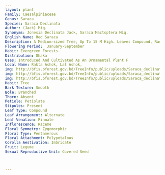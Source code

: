 ```yaml
---
layout: plant
Family: Caesalpiniaceae
Genus: Saraca
Species: Saraca Declinata
Author: (Jack) Miq.
Synonyms: Jonesia Declinata Jack, Saraca Mactoptera Miq.
English Name: Red Saraca
Description: A Medium-sized Tree, Up To 15 M High. Leaves Compound, Rachis 15-50 Cm Long, Glabrous, Leaflets 3-7 Pairs, 10-30 Ã— 2-8 Cm, Ovate To Lanceolate, Acuminate Or Rounded At The Apex, Cuneate To Rounded At The Base, Glabrous, Pale Or Greenish-brown When Dry, Nerves 8-10 Pairs, Curved Along The Margin, Petiolules 3-10 Mm Long. Inflorescence Corymbose, 10-30 Cm Wide, Branches Slender, Up To 3 Mm In Diameter, Glabrous Or Puberulent. Flowers Apetalous, Yellow, Orange-pink, Turning To Blood-red, Fragrant, Throat Of The Flowers Crimson, Articulated Near The Base, Bracts And Bracteoles Present, Bracts 3-12 Ã— 2-7 Mm, Ovate, Acute, Usually Smaller Than The Bracteoles, Caducous Or Persistent, Bracteoles 4-18 Ã— 3-10 Mm, Oval To Obovate, Rounded, Reddish, Spreading, Persistent, Pedicels 2.0-3.5 Cm Long Including The Part Above, Bracteoles C 2-5 Mm Long, Mostly Persistent. Receptacles 1-3 Cm Long. Calyx Orange-yellow, Tube 0.7-3.2 Cm Long, Sepals 4, 6-14 Ã— 3-6 Mm, Oval To Obovate, Reddish. Stamens 3-5, Long Exserted, Filaments Free, 1.6-3.8 Cm Long, Anthers C 0.7 Mm Long, Dorsifixed, Staminode Absent. Ovary Stalked, 2.5-7.0 Mm Long, Glabrous To Ciliated At The Margin, Ovules 6-9, Styles 7-20 Mm Long, Stigma Minute. Fruit A Pod, 1-3 Ã— 3-6 Cm With 1.5-2.0 Cm Stalk, Dark Brown Or Flesh-coloured, Oblong To Lanceolate, Straight Or Curved At The Apex, Shortly Beaked, C 1 Cm Long, Cuneate Or Obliquely Rounded At The Base, Valves Coiling After Splitting. Seeds 6-8 Per Pod, C 4 Ã— 2 Cm And C 7 Mm Thick, Ovoid-oblong, Brown, Smooth, Testa Peeling Off When Dry.
Flowering Period:  January-September
Habit: Evergreen Forests.
Distribution: Dhaka
Uses: Introduced And Cultivated As An Ornamental Plant F
Local Name: Rakta Ashok, Lal Ashok, 
img: http://bfis.bforest.gov.bd/TreeInfo/public/uploads/Saraca_declinata.jpg
img: http://bfis.bforest.gov.bd/TreeInfo/public/uploads/Saraca_declinata1.jpg
img: http://bfis.bforest.gov.bd/TreeInfo/public/uploads/Saraca_declinata2.jpg
Habit: Tree
Bark Texture: Smooth
Bole: Branched
Thorn: Absent
Petiole: Petiolate
Stipules: Present
Leaf Type: Compound
Leaf Arrangement: Alternate
Leaf Venation: Pinnate
Inflorescence: Raceme
Floral Symmetry: Zygomorphic
Floral Type: Pentamerous
Floral Attachment: Polypetalous
Corolla Aestivation: Imbricate
Fruit: Legume
Sexual Reproductive Unit: Covered Seed



---
```


